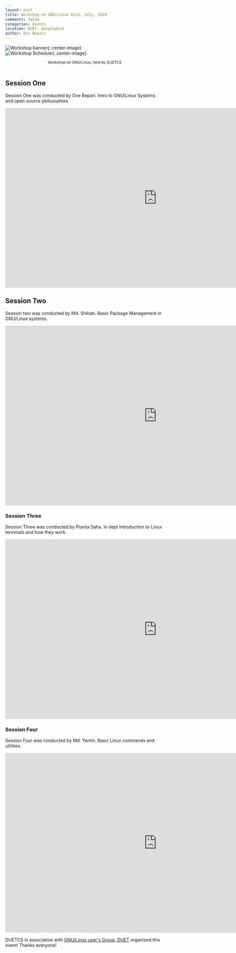 ```yaml
---
layout: post
title: Workshop on GNU/Linux held, July, 2020 
comments: false
categories: Events
location: DUET, Bangladesh
author: Ove Bepari
---
```



![Workshop banner](/post_images/gnulinux_workshop/WorkshoponGNULinux.png){:.center-image} <br>
![Workshop Schedule](/post_images/gnulinux_workshop/WorkshoponGNUlinuxsyllabus.png){:.center-image}

<center> <small>Workshop on GNU/Linux, held by DUETCS</small> </center> <br>

## Session One
Session One was conducted by Ove Bepari. Intro to GNU/Linux Systems and open source philosophies.

<iframe width="960" height="569" src="https://www.youtube.com/embed/omys47kc4II" title="YouTube video player" frameborder="0" allow="accelerometer; autoplay; clipboard-write; encrypted-media; gyroscope; picture-in-picture" allowfullscreen></iframe>

## Session Two
Session two was conducted by Md. Shihab. Basic Package Management in GNU/Linux systems.

<iframe width="960" height="569" src="https://www.youtube.com/embed/65C4aXRmb8o" title="YouTube video player" frameborder="0" allow="accelerometer; autoplay; clipboard-write; encrypted-media; gyroscope; picture-in-picture" allowfullscreen></iframe>

### Session Three
Session Three was conducted by Pranta Saha. In dept Introduction to Linux terminals and how they work.

<iframe width="960" height="569" src="https://www.youtube.com/embed/mJ9tHAO9VzE" title="YouTube video player" frameborder="0" allow="accelerometer; autoplay; clipboard-write; encrypted-media; gyroscope; picture-in-picture" allowfullscreen></iframe>

### Session Four
Session Four was conducted by Md. Yamin. Basic Linux commands and utilities.

<iframe width="960" height="569" src="https://www.youtube.com/embed/SS-q1QL9g0U" title="YouTube video player" frameborder="0" allow="accelerometer; autoplay; clipboard-write; encrypted-media; gyroscope; picture-in-picture" allowfullscreen></iframe>

DUETCS in association with <a href="https://www.facebook.com/groups/gnu.linux.at.duet">GNU/Linux user's Group, DUET</a> organized this event! Thanks everyone! 